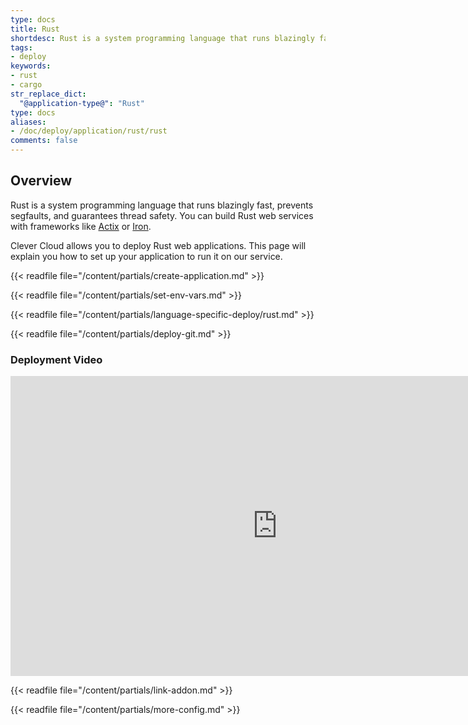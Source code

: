 ```yaml
---
type: docs
title: Rust
shortdesc: Rust is a system programming language that runs blazingly fast, prevents segfaults, and guarantees thread safety.
tags:
- deploy
keywords:
- rust
- cargo
str_replace_dict:
  "@application-type@": "Rust"
type: docs
aliases:
- /doc/deploy/application/rust/rust
comments: false
---
```


## Overview

Rust is a system programming language that runs blazingly fast, prevents segfaults, and guarantees thread safety. You can build Rust web services with frameworks like [Actix](https://actix.rs/) or [Iron](https://github.com/iron/iron).

Clever Cloud allows you to deploy Rust web applications. This page will explain you how to set up your application to run it on our service.


{{< readfile file="/content/partials/create-application.md" >}}

{{< readfile file="/content/partials/set-env-vars.md" >}}

{{< readfile file="/content/partials/language-specific-deploy/rust.md" >}}

{{< readfile file="/content/partials/deploy-git.md" >}}

### Deployment Video

<iframe width="853" height="480" src="https://www.youtube.com/embed/mz_8jzrM13Y?rel=0&amp;showinfo=0" frameborder="0" allowfullscreen></iframe>

{{< readfile file="/content/partials/link-addon.md" >}}

{{< readfile file="/content/partials/more-config.md" >}}
